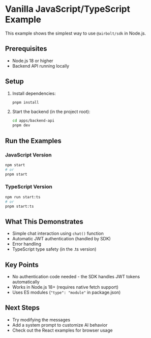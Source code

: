 # Vanilla JavaScript/TypeScript Example

This example shows the simplest way to use `@airbolt/sdk` in Node.js.

## Prerequisites

- Node.js 18 or higher
- Backend API running locally

## Setup

1. Install dependencies:
   ```bash
   pnpm install
   ```

2. Start the backend (in the project root):
   ```bash
   cd apps/backend-api
   pnpm dev
   ```

## Run the Examples

### JavaScript Version
```bash
npm start
# or
pnpm start
```

### TypeScript Version
```bash
npm run start:ts
# or
pnpm start:ts
```

## What This Demonstrates

- Simple chat interaction using `chat()` function
- Automatic JWT authentication (handled by SDK)
- Error handling
- TypeScript type safety (in the .ts version)

## Key Points

- No authentication code needed - the SDK handles JWT tokens automatically
- Works in Node.js 18+ (requires native fetch support)
- Uses ES modules (`"type": "module"` in package.json)

## Next Steps

- Try modifying the messages
- Add a system prompt to customize AI behavior
- Check out the React examples for browser usage